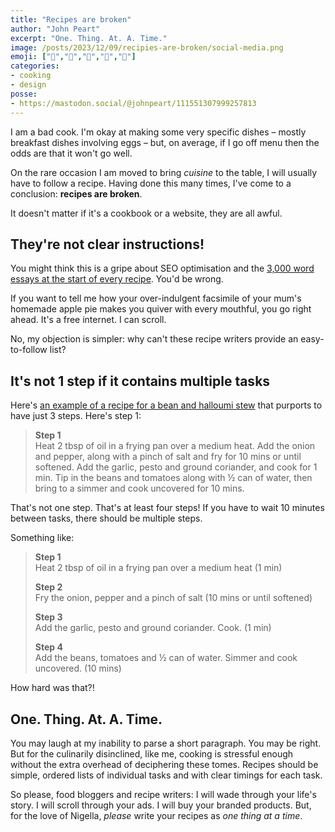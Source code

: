 ```yaml
---
title: "Recipes are broken"
author: "John Peart"
excerpt: "One. Thing. At. A. Time."
image: /posts/2023/12/09/recipies-are-broken/social-media.png
emoji: ["🍅","🥕","🥬","🧅","🌽"]
categories: 
- cooking
- design 
posse:
- https://mastodon.social/@johnpeart/111551307999257813
---
```


I am a bad cook. I'm okay at making some very specific dishes – mostly breakfast dishes involving eggs – but, on average, if I go off menu then the odds are that it won't go well. 

On the rare occasion I am moved to bring *cuisine* to the table, I will usually have to follow a recipe. Having done this many times, I've come to a conclusion: **recipes are broken**. 

It doesn't matter if it's a cookbook or a website, they are all awful. 

## They're not clear instructions!

You might think this is a gripe about SEO optimisation and the [3,000 word essays at the start of every recipe](https://slate.com/technology/2017/12/why-does-every-online-recipe-begin-with-the-preface-to-a-personal-memoir.html). You'd be wrong.

If you want to tell me how your over-indulgent facsimile of your mum's homemade apple pie makes you quiver with every mouthful, you go right ahead. It's a free internet. I can scroll.

No, my objection is simpler: why can't these recipe writers provide an easy-to-follow list?

## It's not 1 step if it contains multiple tasks

Here's [an example of a recipe for a bean and halloumi stew](https://www.bbcgoodfood.com/recipes/bean-halloumi-stew) that purports to have just 3 steps. Here's step 1:

> **Step 1** \
> Heat 2 tbsp of oil in a frying pan over a medium heat. Add the onion and pepper, along with a pinch of salt and fry for 10 mins or until softened. Add the garlic, pesto and ground coriander, and cook for 1 min. Tip in the beans and tomatoes along with ½ can of water, then bring to a simmer and cook uncovered for 10 mins.

That's not one step. That's at least four steps! If you have to wait 10 minutes between tasks, there should be multiple steps.

Something like:

> **Step 1** \
> Heat 2 tbsp of oil in a frying pan over a medium heat (1 min)
> 
> **Step 2** \
> Fry the onion, pepper and a pinch of salt (10 mins or until softened)
> 
> **Step 3** \
> Add the garlic, pesto and ground coriander. Cook. (1 min)
> 
> **Step 4** \
> Add the beans, tomatoes and ½ can of water. Simmer and cook uncovered. (10 mins)

How hard was that?!

## One. Thing. At. A. Time.

You may laugh at my inability to parse a short paragraph. You may be right. But for the culinarily disinclined, like me, cooking is stressful enough without the extra overhead of deciphering these tomes. Recipes should be simple, ordered lists of individual tasks and with clear timings for each task.

So please, food bloggers and recipe writers: I will wade through your life's story. I will scroll through your ads. I will buy your branded products. But, for the love of Nigella, *please* write your recipes as *one thing at a time*.